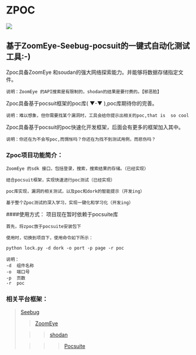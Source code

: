 ZPOC
===================================  
  ![](http://i.imgur.com/nHbRONh.jpg)
    
基于ZoomEye-Seebug-pocsuit的一键式自动化测试工具:-)
-----------------------------------  
Zpoc具备ZoomEye 和soudan的强大网络探索能力。并能够将数据存储指定文件。


    说明：ZoomEye 的API搜索是有限制的，shodan的结果是要付费的。【邪恶脸】

Zpoc具备基于pocsuit框架的poc库( ▼-▼ ),poc库期待你的完善。

	说明：难以想象，但你需要找某个漏洞时，工具会给你提示出相关的poc,that is  so cool

Zpoc具备基于pocsuit的poc快速化开发框架，后面会有更多的框架加入其中。

	说明：你还在为不会写poc,而惆怅吗？你还在为找不到测试用例，而悲伤吗？


    
### Zpoc项目功能简介：

    ZoomEye 的sdk 接口，包括登录，搜索，搜索结果的存储。（已经实现）
     
    结合pocsuit框架，实现快速进行poc测试（已经实现）
    
    poc库实现，漏洞的相关测试，以及poc和dork的智能提示（开发ing）

	基于整个Zpoc测试的深入学习，实现一键化和学习化（开发ing）


####使用方式：
    项目现在暂时依赖于pocsuite库

    首先，将zpoc放于pocsuite安装包下

    使用时，切换到项目下，使用命令如下所示：

	python lock.py -d dork -o port -p page -r poc

	说明：
	-d  组件名称
	-o  端口号
	-p  页数
	-r  poc
	
    
### 相关平台框架： 
> [Seebug ](https://www.seebug.org/)
>  
> > [ZoomEye ](https://www.zoomeye.org/)
>  
>  > > [shodan](https://www.shodan.io/)  
>  
> > > > [ Pocsuite](https://github.com/knownsec/Pocsuite)
  
